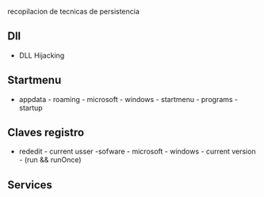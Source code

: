 recopilacion de tecnicas de persistencia

## Dll
- DLL Hijacking

## Startmenu
- appdata - roaming - microsoft - windows - startmenu - programs - startup

## Claves registro 
- rededit - current usser -sofware - microsoft - windows - current version - (run && runOnce)

## Services
